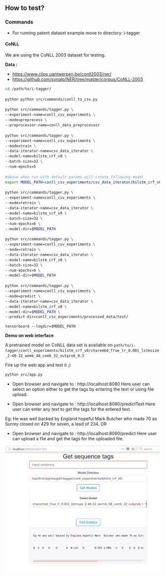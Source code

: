 ## How to test?

### Commands
- For running patent dataset example move to directory: i-tagger

#### CoNLL

We are using the CoNLL 2003 dataset for testing.


**Data :**
- https://www.clips.uantwerpen.be/conll2003/ner/
- https://github.com/synalp/NER/tree/master/corpus/CoNLL-2003

```bash
cd /path/to/i-tagger/

python python src/commands/conll_to_csv.py

python src/commands/tagger.py \
--experiment-name=conll_csv_experiments \
--mode=preprocess \
--preprocessor-name=conll_data_preprocessor

python src/commands/tagger.py \
--experiment-name=conll_csv_experiments \
--mode=train \
--data-iterator-name=csv_data_iterator \
--model-name=bilstm_crf_v0 \
--batch-size=32 \
--num-epochs=5

#above when run with default params will create following model
export MODEL_PATH=conll_csv_experiments/csv_data_iterator/bilstm_crf_v0/charembd_True_lr_0.001_lstmsize_2-48-32_wemb_48_cemb_32_outprob_0.5/

python src/commands/tagger.py \
--experiment-name=conll_csv_experiments \
--mode=retrain \
--data-iterator-name=csv_data_iterator \
--model-name=bilstm_crf_v0 \
--batch-size=32 \
--num-epochs=6 \
--model-dir=$MODEL_PATH

python src/commands/tagger.py \
--experiment-name=conll_csv_experiments \
--mode=retrain \
--data-iterator-name=csv_data_iterator \
--model-name=bilstm_crf_v0 \
--batch-size=32 \
--num-epochs=6 \
--model-dir=$MODEL_PATH

python src/commands/tagger.py \
--experiment-name=conll_csv_experiments \
--mode=predict \
--data-iterator-name=csv_data_iterator \
--model-name=bilstm_crf_v0 \
--model-dir=$MODEL_PATH \
--predict-dir=conll_csv_experiments/processed_data/test/
```


```
tensorboard --logdir=$MODEL_PATH
```


**Demo on web interface**

A pretrained model on CoNLL data set is available on `path/to/i-tagger/conll_experiments/bilstm_crf_v0/charembd_True_lr_0.001_lstmsize_2-48-32_wemb_48_cemb_32_outprob_0.5`

Fire up the web app and test it ;)

```bash
python src/app.py
```
- Open browser and navigate to : http://localhost:8080
  Here user can select an option either to get the tags by entering the text or using file upload.

- Open browser and navigate to : http://localhost:8080/predictText
  Here user can enter any text to get the tags for the entered text.

Eg: He was well backed by England hopeful Mark Butcher who made 70 as Surrey closed on 429 for seven, a lead of 234.
OR

- Open browser and navigate to : http://localhost:8080/predict
  Here user can upload a file and get the tags for the uploaded file.

![](../docs/images/web_app.png)